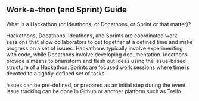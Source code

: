 ## Work-a-thon (and Sprint) Guide 

What is a Hackathon (or Ideathons, or Docathons, or Sprint or that matter)?

Hackathons, Docathons, Ideathons, and Sprints are coordinated work sessions that allow collaborators to get together at a defined time and make progress on a set of issues. Hackathons typically involve experimenting with code, while Docathons involve developing documentation. Ideathons provide a means to brainstorm and flesh out ideas using the issue-based structure of a Hackathon. Sprints are focused work sessions where time is devoted to a tightly-defined set of tasks.

Issues can be pre-defined, or prepared as an initial step during the event. Issue tracking can be done in Github or another platform such as Trello.   
